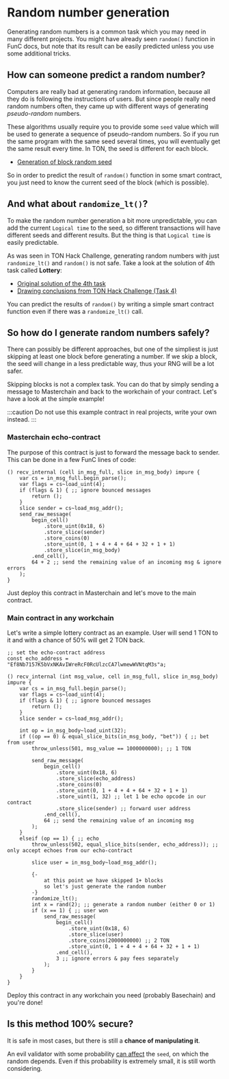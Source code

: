 # Random number generation

Generating random numbers is a common task which you may need in many different projects. You might have already seen `random()` function in FunC docs, but note that its result can be easily predicted unless you use some additional tricks.

## How can someone predict a random number?

Computers are really bad at generating random information, because all they do is following the instructions of users. But since people really need random numbers often, they came up with different ways of generating _pseudo-random_ numbers.

These algorithms usually require you to provide some `seed` value which will be used to generate a sequence of pseudo-random numbers. So if you run the same program with the same seed several times, you will eventually get the same result every time. In TON, the seed is different for each block.

 * [Generation of block random seed](https://ton.org/docs/participate/own-blockchain-software/random)

So in order to predict the result of `random()` function in some smart contract, you just need to know the current seed of the block (which is possible).

## And what about `randomize_lt()`?

To make the random number generation a bit more unpredictable, you can add the current `Logical time` to the seed, so different transactions will have different seeds and different results. But the thing is that `Logical time` is easily predictable.

As was seen in TON Hack Challenge, generating random numbers with just `randomize_lt()` and `random()` is not safe. Take a look at the solution of 4th task called **Lottery**:
 - [Original solution of the 4th task](https://github.com/ton-blockchain/hack-challenge-1/blob/master/Solutions/4.%20lottery.md)
 - [Drawing conclusions from TON Hack Challenge \(Task 4\)](/develop/smart-contracts/security/ton-hack-challenge-1#4-lottery)

You can predict the results of `random()` by writing a simple smart contract function even if there was a `randomize_lt()` call.

## So how do I generate random numbers safely?

There can possibly be different approaches, but one of the simpliest is just skipping at least one block before generating a number. If we skip a block, the seed will change in a less predictable way, thus your RNG will be a lot safer.

Skipping blocks is not a complex task. You can do that by simply sending a message to Masterchain and back to the workchain of your contract. Let's have a look at the simple example!

:::caution
Do not use this example contract in real projects, write your own instead.
:::

### Masterchain echo-contract

The purpose of this contract is just to forward the message back to sender. This can be done in a few FunC lines of code:

```func
() recv_internal (cell in_msg_full, slice in_msg_body) impure {
    var cs = in_msg_full.begin_parse();
    var flags = cs~load_uint(4);
    if (flags & 1) { ;; ignore bounced messages
        return ();
    }
    slice sender = cs~load_msg_addr();
    send_raw_message(
        begin_cell()
            .store_uint(0x18, 6)
            .store_slice(sender)
            .store_coins(0)
            .store_uint(0, 1 + 4 + 4 + 64 + 32 + 1 + 1)
            .store_slice(in_msg_body)
        .end_cell(),
        64 + 2 ;; send the remaining value of an incoming msg & ignore errors
    );
}
```

Just deploy this contract in Masterchain and let's move to the main contract.

### Main contract in any workchain

Let's write a simple lottery contract as an example. User will send 1 TON to it and with a chance of 50% will get 2 TON back.

```func
;; set the echo-contract address
const echo_address = "Ef8Nb7157K5bVxNKAvIWreRcF0RcUlzcCA7lwmewWVNtqM3s"a;

() recv_internal (int msg_value, cell in_msg_full, slice in_msg_body) impure {
    var cs = in_msg_full.begin_parse();
    var flags = cs~load_uint(4);
    if (flags & 1) { ;; ignore bounced messages
        return ();
    }
    slice sender = cs~load_msg_addr();

    int op = in_msg_body~load_uint(32);
    if ((op == 0) & equal_slice_bits(in_msg_body, "bet")) { ;; bet from user
        throw_unless(501, msg_value == 1000000000); ;; 1 TON
        
        send_raw_message(
            begin_cell()
                .store_uint(0x18, 6)
                .store_slice(echo_address)
                .store_coins(0)
                .store_uint(0, 1 + 4 + 4 + 64 + 32 + 1 + 1)
                .store_uint(1, 32) ;; let 1 be echo opcode in our contract
                .store_slice(sender) ;; forward user address
            .end_cell(),
            64 ;; send the remaining value of an incoming msg
        );
    }
    elseif (op == 1) { ;; echo
        throw_unless(502, equal_slice_bits(sender, echo_address)); ;; only accept echoes from our echo-contract
        
        slice user = in_msg_body~load_msg_addr();

        {-
            at this point we have skipped 1+ blocks
            so let's just generate the random number
        -}
        randomize_lt();
        int x = rand(2); ;; generate a random number (either 0 or 1)
        if (x == 1) { ;; user won
            send_raw_message(
                begin_cell()
                    .store_uint(0x18, 6)
                    .store_slice(user)
                    .store_coins(2000000000) ;; 2 TON
                    .store_uint(0, 1 + 4 + 4 + 64 + 32 + 1 + 1)
                .end_cell(),
                3 ;; ignore errors & pay fees separately
            );
        }
    }
}
```

Deploy this contract in any workchain you need (probably Basechain) and you're done!

## Is this method 100% secure?

It is safe in most cases, but there is still a **chance of manipulating it**.

An evil validator with some probability [can affect](/participate/own-blockchain-software/random#conclusion) the `seed`, on which the random depends. Even if this probability is extremely small, it is still worth considering.